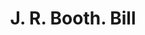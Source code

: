 ---
doi: 10.7916/D85Q6774
date_other: '1910'
date_other_textual: 1910-1919
form: printed ephemera
genre:
- Invoices
name:
- J. R. Booth
object_in_context_url: https://biggert.cul.columbia.edu/items/view/ave_biggert_01590
subject_hierarchical_geographic:
- Burlington, Vermont, United States
subject_name:
- J. R. Booth
title: J. R. Booth. Bill
sort_title: J. R. Booth. Bill
call_number: ave_biggert_01590
coordinates:
- 44.475833333333334,-73.21194444444444
pid: ave_biggert_01590
identifiers: ave_biggert_01590
thumbnail: https://derivativo-1.library.columbia.edu/iiif/2/ldpd:343913/full/!256,256/0/native.jpg
permalink: "/biggert/ave_biggert_01590/"
layout: iiif-image-page
---